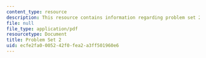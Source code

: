 ```yaml
---
content_type: resource
description: This resource contains information regarding problem set 2.
file: null
file_type: application/pdf
resourcetype: Document
title: Problem Set 2
uid: ecfe2fa0-0052-42f0-fea2-a3ff501960e6
---
```

